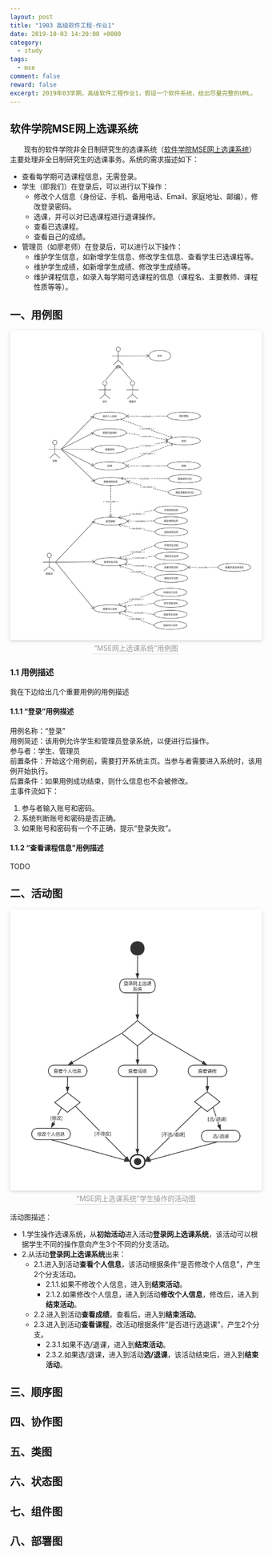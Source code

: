 ```yaml
---
layout: post
title: "1903 高级软件工程-作业1"
date: 2019-10-03 14:20:00 +0000
category:
  - study
tags:
  - mse
comment: false
reward: false
excerpt: 2019年03学期，高级软件工程作业1，假设一个软件系统，给出尽量完整的UML。
---
```


## 软件学院MSE网上选课系统

&emsp;&emsp;现有的软件学院非全日制研究生的选课系统（[软件学院MSE网上选课系统](http://www.fdmse.fudan.edu.cn/fdmse-1516/Default.aspx)）主要处理非全日制研究生的选课事务。系统的需求描述如下：

- 查看每学期可选课程信息，无需登录。
- 学生（即我们）在登录后，可以进行以下操作：
  - 修改个人信息（身份证、手机、备用电话、Email、家庭地址、邮编），修改登录密码。
  - 选课，并可以对已选课程进行退课操作。
  - 查看已选课程。
  - 查看自己的成绩。
- 管理员（如廖老师）在登录后，可以进行以下操作：
  - 维护学生信息，如新增学生信息、修改学生信息、查看学生已选课程等。
  - 维护学生成绩，如新增学生成绩、修改学生成绩等。
  - 维护课程信息，如录入每学期可选课程的信息（课程名、主要教师、课程性质等等）。

## 一、用例图

<center>
    <img style="border-radius: 0.3125em;
    box-shadow: 0 2px 4px 0 rgba(34,36,38,.12),0 2px 10px 0 rgba(34,36,38,.08);"  src="https://raw.githubusercontent.com/yizhishi/yizhishi.github.io/master/images/1903-a-s-e-p1/use-case.png" />
    <br />
    <div style="color:orange; border-bottom: 1px solid #d9d9d9;
    display: inline-block;
    color: #999;
    padding: 2px;">“MSE网上选课系统”用例图</div>
</center>

### 1.1 用例描述

我在下边给出几个重要用例的用例描述

#### 1.1.1 “登录”用例描述

用例名称：“登录”  
用例简述：该用例允许学生和管理员登录系统，以便进行后操作。  
参与者：学生、管理员  
前置条件：开始这个用例前，需要打开系统主页。当参与者需要进入系统时，该用例开始执行。  
后置条件：如果用例成功结束，则什么信息也不会被修改。  
主事件流如下：

1. 参与者输入账号和密码。
2. 系统判断账号和密码是否正确。
3. 如果账号和密码有一个不正确，提示“登录失败”。

#### 1.1.2 “查看课程信息”用例描述

TODO

## 二、活动图

<center>
    <img style="border-radius: 0.3125em;
    box-shadow: 0 2px 4px 0 rgba(34,36,38,.12),0 2px 10px 0 rgba(34,36,38,.08);"  src="https://raw.githubusercontent.com/yizhishi/yizhishi.github.io/master/images/1903-a-s-e-p1/activity.png" />
    <br />
    <div style="color:orange; border-bottom: 1px solid #d9d9d9;
    display: inline-block;
    color: #999;
    padding: 2px;">“MSE网上选课系统”学生操作的活动图</div>
</center>

活动图描述：

- 1.学生操作选课系统，从**初始活动**进入活动**登录网上选课系统**，该活动可以根据学生不同的操作意向产生3个不同的分支活动。
- 2.从活动**登录网上选课系统**出来：
   - 2.1.进入到活动**查看个人信息**，该活动根据条件“是否修改个人信息”，产生2个分支活动。
      - 2.1.1.如果不修改个人信息，进入到**结束活动**。
      - 2.1.2.如果修改个人信息，进入到活动**修改个人信息**，修改后，进入到**结束活动**。
   - 2.2.进入到活动**查看成绩**，查看后，进入到**结束活动**。
   - 2.3.进入到活动**查看课程**，改活动根据条件“是否进行选退课”，产生2个分支。
      - 2.3.1.如果不选/退课，进入到**结束活动**。
      - 2.3.2.如果选/退课，进入到活动**选/退课**，该活动结束后，进入到**结束活动**。

## 三、顺序图

## 四、协作图

## 五、类图

## 六、状态图

## 七、组件图

## 八、部署图

